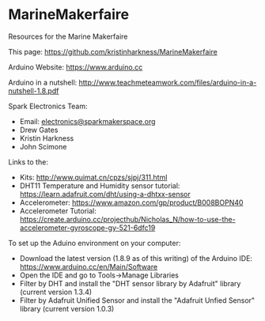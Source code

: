 # MarineMakerfaire
Resources for the Marine Makerfaire

This page: https://github.com/kristinharkness/MarineMakerfaire

Arduino Website: https://www.arduino.cc

Arduino in a nutshell: http://www.teachmeteamwork.com/files/arduino-in-a-nutshell-1.8.pdf

Spark Electronics Team:
* Email: electronics@sparkmakerspace.org
* Drew Gates
* Kristin Harkness
* John Scimone

Links to the:
* Kits: http://www.quimat.cn/cpzs/sjpj/311.html
* DHT11 Temperature and Humidity sensor tutorial: https://learn.adafruit.com/dht/using-a-dhtxx-sensor
* Accelerometer: https://www.amazon.com/gp/product/B008BOPN40
* Accelerometer Tutorial: https://create.arduino.cc/projecthub/Nicholas_N/how-to-use-the-accelerometer-gyroscope-gy-521-6dfc19

To set up the Aduino environment on your computer:
* Download the latest version (1.8.9 as of this writing) of the Arduino IDE: https://www.arduino.cc/en/Main/Software
* Open the IDE and go to Tools->Manage Libraries
* Filter by DHT and install the "DHT sensor library by Adafruit" library (current version 1.3.4)
* Filter by Adafruit Unified Sensor and install the "Adafruit Unfied Sensor" library (current version 1.0.3)
